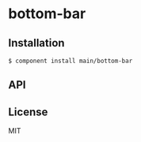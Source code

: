 
# bottom-bar

  

## Installation

    $ component install main/bottom-bar

## API

   

## License

  MIT
